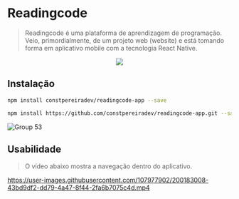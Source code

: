 # Readingcode

> Readingcode é uma plataforma de aprendizagem de programação. Veio, primordialmente, de um projeto web (website) e está tomando forma em aplicativo mobile com a tecnologia React Native.

<p align="center"><img src="http://img.shields.io/static/v1?label=STATUS&message=EM%20DESENVOLVIMENTO&color=GREEN&style=for-the-badge"/></p>

## Instalação

```sh
npm install constpereiradev/readingcode-app --save
```

```sh
npm install https://github.com/constpereiradev/readingcode-app.git --save
```

![Group 53](https://user-images.githubusercontent.com/107977902/200182543-499d5ef3-9516-40c9-94ce-ba784e9530df.png)

## Usabilidade
> O vídeo abaixo mostra a navegação dentro do aplicativo.

https://user-images.githubusercontent.com/107977902/200183008-43bd9df2-dd79-4a47-8f44-2fa6b7075c4d.mp4

